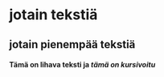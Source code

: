 # jotain tekstiä
## jotain pienempää tekstiä
#### **Tämä on lihava teksti** ja *tämä on kursivoitu*
